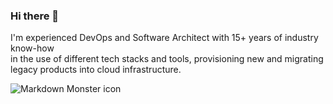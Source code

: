 ### Hi there 👋

I'm experienced DevOps and Software Architect with 15+ years of industry know-how<br>
in the use of different tech stacks and tools, provisioning new and migrating <br>
legacy products into cloud infrastructure.
 
<img src="https://cr-ss-service.azurewebsites.net/api/ScreenShot?widget=summary&username=TalyGin"
     alt="Markdown Monster icon"
     style="float: left; margin-right: 10px;" />

